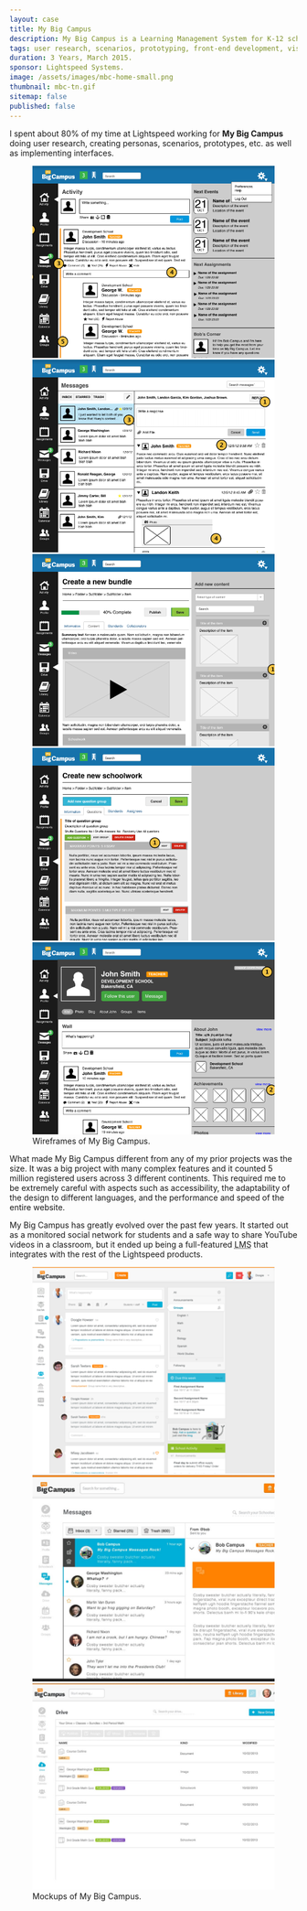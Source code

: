 ```yaml
---
layout: case
title: My Big Campus
description: My Big Campus is a Learning Management System for K-12 schools developed by Lightspeed Systems.
tags: user research, scenarios, prototyping, front-end development, visual design.
duration: 3 Years, March 2015.
sponsor: Lightspeed Systems.
image: /assets/images/mbc-home-small.png
thumbnail: mbc-tn.gif
sitemap: false
published: false
---
```


<p>I spent about 80% of my time at Lightspeed working for <strong>My Big Campus</strong> doing user research, creating personas, scenarios, prototypes, etc. as well as implementing interfaces.</p>

<figure>
  <div class="carousel" data-flickity='{ "imagesLoaded": true, "percentPosition": false }'>
    <img src="/assets/images/mbc_wire1.png" alt="Wireframe of My Big Campus">
    <img src="/assets/images/mbc_wire2.png" alt="Wireframe of My Big Campus">
    <img src="/assets/images/mbc_wire3.png" alt="Wireframe of My Big Campus">
    <img src="/assets/images/mbc_wire4.png" alt="Wireframe of My Big Campus">
    <img src="/assets/images/mbc_wire5.png" alt="Wireframe of My Big Campus">
  </div>
  <figcaption>Wireframes of My Big Campus.</figcaption>
</figure>

<p>What made My Big Campus different from any of my prior projects was the size. It was a big project with many complex features and it counted 5 million registered users across 3 different continents. This required me to be extremely careful with aspects such as accessibility, the adaptability of the design to different languages, and the performance and speed of the entire website.</p>

<p>My Big Campus has greatly evolved over the past few years. It started out as a monitored social network for students and a safe way to share YouTube videos in a classroom, but it ended up being a full-featured <acronym title="Learning Management System">LMS</acronym> that integrates with the rest of the Lightspeed products.</p>

<figure>
  <div class="carousel" data-flickity='{ "imagesLoaded": true, "percentPosition": false }'>
    <img src="/assets/images/mbc_mock1.png" alt="mockup of My Big Campus">
    <img src="/assets/images/mbc_mock2.png" alt="mockup of My Big Campus">
    <img src="/assets/images/mbc_mock3.png" alt="mockup of My Big Campus">
  </div>
  <figcaption>Mockups of My Big Campus.</figcaption>
</figure>

<script src="/assets/js/flickity.js"></script>
